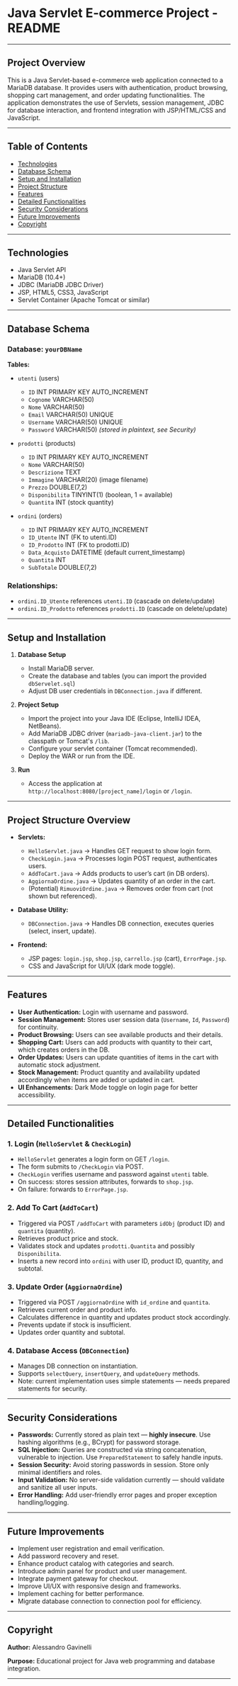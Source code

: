 # Java Servlet E-commerce Project - README

---

## Project Overview

This is a Java Servlet-based e-commerce web application connected to a MariaDB database.
It provides users with authentication, product browsing, shopping cart management, and order updating functionalities. The application demonstrates the use of Servlets, session management, JDBC for database interaction, and frontend integration with JSP/HTML/CSS and JavaScript.

---

## Table of Contents

* [Technologies](#technologies)
* [Database Schema](#database-schema)
* [Setup and Installation](#setup-and-installation)
* [Project Structure](#project-structure)
* [Features](#features)
* [Detailed Functionalities](#detailed-functionalities)
* [Security Considerations](#security-considerations)
* [Future Improvements](#future-improvements)
* [Copyright](#copyright)

---

## Technologies

* Java Servlet API
* MariaDB (10.4+)
* JDBC (MariaDB JDBC Driver)
* JSP, HTML5, CSS3, JavaScript
* Servlet Container (Apache Tomcat or similar)

---

## Database Schema

### Database: `yourDBName`

**Tables:**

* `utenti` (users)

  * `ID` INT PRIMARY KEY AUTO\_INCREMENT
  * `Cognome` VARCHAR(50)
  * `Nome` VARCHAR(50)
  * `Email` VARCHAR(50) UNIQUE
  * `Username` VARCHAR(50) UNIQUE
  * `Password` VARCHAR(50) *(stored in plaintext, see Security)*

* `prodotti` (products)

  * `ID` INT PRIMARY KEY AUTO\_INCREMENT
  * `Nome` VARCHAR(50)
  * `Descrizione` TEXT
  * `Immagine` VARCHAR(20) (image filename)
  * `Prezzo` DOUBLE(7,2)
  * `Disponibilita` TINYINT(1) (boolean, 1 = available)
  * `Quantita` INT (stock quantity)

* `ordini` (orders)

  * `ID` INT PRIMARY KEY AUTO\_INCREMENT
  * `ID_Utente` INT (FK to utenti.ID)
  * `ID_Prodotto` INT (FK to prodotti.ID)
  * `Data_Acquisto` DATETIME (default current\_timestamp)
  * `Quantita` INT
  * `SubTotale` DOUBLE(7,2)

### Relationships:

* `ordini.ID_Utente` references `utenti.ID` (cascade on delete/update)
* `ordini.ID_Prodotto` references `prodotti.ID` (cascade on delete/update)

---

## Setup and Installation

1. **Database Setup**

   * Install MariaDB server.
   * Create the database and tables (you can import the provided `dbServelet.sql`)
   * Adjust DB user credentials in `DBConnection.java` if different.

2. **Project Setup**
   * Import the project into your Java IDE (Eclipse, IntelliJ IDEA, NetBeans).
   * Add MariaDB JDBC driver (`mariadb-java-client.jar`) to the classpath or Tomcat's `/lib`.
   * Configure your servlet container (Tomcat recommended).
   * Deploy the WAR or run from the IDE.

3. **Run**
   * Access the application at `http://localhost:8080/[project_name]/login` or `/login`.
---

## Project Structure Overview

* **Servlets:**

  * `HelloServlet.java` → Handles GET request to show login form.
  * `CheckLogin.java` → Processes login POST request, authenticates users.
  * `AddToCart.java` → Adds products to user’s cart (in DB orders).
  * `AggiornaOrdine.java` → Updates quantity of an order in the cart.
  * (Potential) `RimuoviOrdine.java` → Removes order from cart (not shown but referenced).

* **Database Utility:**
  * `DBConnection.java` → Handles DB connection, executes queries (select, insert, update).

* **Frontend:**
  * JSP pages: `login.jsp`, `shop.jsp`, `carrello.jsp` (cart), `ErrorPage.jsp`.
  * CSS and JavaScript for UI/UX (dark mode toggle).

---

## Features

* **User Authentication:** Login with username and password.
* **Session Management:** Stores user session data (`Username`, `Id`, `Password`) for continuity.
* **Product Browsing:** Users can see available products and their details.
* **Shopping Cart:** Users can add products with quantity to their cart, which creates orders in the DB.
* **Order Updates:** Users can update quantities of items in the cart with automatic stock adjustment.
* **Stock Management:** Product quantity and availability updated accordingly when items are added or updated in cart.
* **UI Enhancements:** Dark Mode toggle on login page for better accessibility.

---

## Detailed Functionalities

### 1. Login (`HelloServlet` & `CheckLogin`)

* `HelloServlet` generates a login form on GET `/login`.
* The form submits to `/CheckLogin` via POST.
* `CheckLogin` verifies username and password against `utenti` table.
* On success: stores session attributes, forwards to `shop.jsp`.
* On failure: forwards to `ErrorPage.jsp`.

### 2. Add To Cart (`AddToCart`)

* Triggered via POST `/addToCart` with parameters `idObj` (product ID) and `quantita` (quantity).
* Retrieves product price and stock.
* Validates stock and updates `prodotti.Quantita` and possibly `Disponibilita`.
* Inserts a new record into `ordini` with user ID, product ID, quantity, and subtotal.

### 3. Update Order (`AggiornaOrdine`)

* Triggered via POST `/aggiornaOrdine` with `id_ordine` and `quantita`.
* Retrieves current order and product info.
* Calculates difference in quantity and updates product stock accordingly.
* Prevents update if stock is insufficient.
* Updates order quantity and subtotal.

### 4. Database Access (`DBConnection`)

* Manages DB connection on instantiation.
* Supports `selectQuery`, `insertQuery`, and `updateQuery` methods.
* Note: current implementation uses simple statements — needs prepared statements for security.

---

## Security Considerations

* **Passwords:** Currently stored as plain text — **highly insecure**. Use hashing algorithms (e.g., BCrypt) for password storage.
* **SQL Injection:** Queries are constructed via string concatenation, vulnerable to injection. Use `PreparedStatement` to safely handle inputs.
* **Session Security:** Avoid storing passwords in session. Store only minimal identifiers and roles.
* **Input Validation:** No server-side validation currently — should validate and sanitize all user inputs.
* **Error Handling:** Add user-friendly error pages and proper exception handling/logging.

---

## Future Improvements

* Implement user registration and email verification.
* Add password recovery and reset.
* Enhance product catalog with categories and search.
* Introduce admin panel for product and user management.
* Integrate payment gateway for checkout.
* Improve UI/UX with responsive design and frameworks.
* Implement caching for better performance.
* Migrate database connection to connection pool for efficiency.

---

## Copyright
**Author:** Alessandro Gavinelli

**Purpose:** Educational project for Java web programming and database integration.

---
